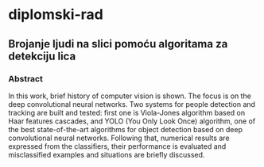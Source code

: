 # diplomski-rad

## Brojanje ljudi na slici pomoću algoritama za detekciju lica

### Abstract

In this work, brief history of computer vision is shown. The focus is on the deep convolutional neural networks. Two systems for people detection and tracking are built and tested: first one is Viola-Jones algorithm based on Haar features cascades, and YOLO (You Only Look Once) algorithm, one of the best state-of-the-art algorithms for object detection based on deep convolutional neural networks. Following that, numerical results are expressed from the classifiers, their performance is evaluated and misclassified examples and situations are briefly discussed.

